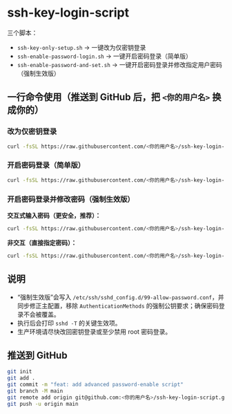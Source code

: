 # ssh-key-login-script

三个脚本：
- `ssh-key-only-setup.sh` → 一键改为仅密钥登录
- `ssh-enable-password-login.sh` → 一键开启密码登录（简单版）
- `ssh-enable-password-and-set.sh` → 一键开启密码登录并修改指定用户密码（强制生效版）

## 一行命令使用（推送到 GitHub 后，把 `<你的用户名>` 换成你的）

### 改为仅密钥登录
```bash
curl -fsSL https://raw.githubusercontent.com/<你的用户名>/ssh-key-login-script/main/ssh-key-only-setup.sh |       sudo bash -s -- <用户名> "<你的公钥>"
```

### 开启密码登录（简单版）
```bash
curl -fsSL https://raw.githubusercontent.com/<你的用户名>/ssh-key-login-script/main/ssh-enable-password-login.sh | sudo bash
```

### 开启密码登录并修改密码（强制生效版）
**交互式输入密码（更安全，推荐）：**
```bash
curl -fsSL https://raw.githubusercontent.com/<你的用户名>/ssh-key-login-script/main/ssh-enable-password-and-set.sh |       sudo bash -s -- -u <用户名> --allow-root yes
```
**非交互（直接指定密码）：**
```bash
curl -fsSL https://raw.githubusercontent.com/<你的用户名>/ssh-key-login-script/main/ssh-enable-password-and-set.sh |       sudo bash -s -- -u <用户名> -p 'Str0ng!Pass' --allow-root yes
```

## 说明
- “强制生效版”会写入 `/etc/ssh/sshd_config.d/99-allow-password.conf`，并同步修正主配置，移除 `AuthenticationMethods` 的强制公钥要求；确保密码登录不会被覆盖。
- 执行后会打印 `sshd -T` 的关键生效项。
- 生产环境请尽快改回密钥登录或至少禁用 root 密码登录。

## 推送到 GitHub
```bash
git init
git add .
git commit -m "feat: add advanced password-enable script"
git branch -M main
git remote add origin git@github.com:<你的用户名>/ssh-key-login-script.git
git push -u origin main
```
